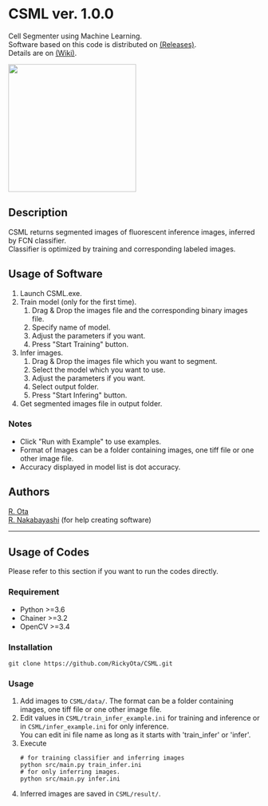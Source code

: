 # CSML    ver. 1.0.0
Cell Segmenter using Machine Learning.  
Software based on this code is distributed on [(Releases)](https://github.com/RickyOta/CSML/releases).  
Details are on [(Wiki)](https://github.com/RickyOta/CSML/wiki).

<img src="https://github.com/RickyOta/CSML/wiki/Images/example_infer_concat.png" height="256px">


## Description
CSML returns segmented images of fluorescent inference images, inferred by FCN classifier.  
Classifier is optimized by training and corresponding labeled images.  


## Usage of Software
1. Launch CSML.exe.
1. Train model (only for the first time).
	1. Drag & Drop the images file and the corresponding binary images file.  
	1. Specify name of model.
	1. Adjust the parameters if you want.
	1. Press "Start Training" button.
1. Infer images.
	1. Drag & Drop the images file which you want to segment. 
	1. Select the model which you want to use.
	1. Adjust the parameters if you want.
	1. Select output folder.
	1. Press "Start Infering" button.
1. Get segmented images file in output folder.

### Notes

- Click "Run with Example" to use examples.
- Format of Images can be a folder containing images, one tiff file or one other image file.  
- Accuracy displayed in model list is dot accuracy.


## Authors
[R. Ota](https://github.com/RickyOta)  
[R. Nakabayashi](https://github.com/ryought) (for help creating software)

---

##  Usage of Codes
Please refer to this section if you want to run the codes directly.

### Requirement
- Python >=3.6
- Chainer >=3.2
- OpenCV >=3.4


### Installation
```
git clone https://github.com/RickyOta/CSML.git
```


### Usage
1. Add images to ```CSML/data/```. The format can be a folder containing images, one tiff file or one other image file.
1. Edit values in ```CSML/train_infer_example.ini``` for training and inference or in ```CSML/infer_example.ini``` for only inference.  
	You can edit ini file name as long as it starts with 'train_infer' or 'infer'.
1. Execute
	```
	# for training classifier and inferring images 
	python src/main.py train_infer.ini
	# for only inferring images.
	python src/main.py infer.ini
	```
1. Inferred images are saved in ```CSML/result/```.

